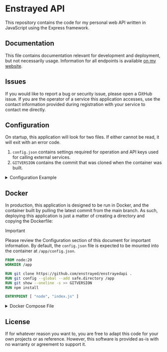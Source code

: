 # Enstrayed API
This repository contains the code for my personal web API written in JavaScript using the Express framework. 

## Documentation
This file contains documentation relevant for development and deployment, but not necessarily usage. Information for all endpoints is available [on my website](https://music.youtube.com/watch?v=n2LxBXS4jJM&si=ZpzGNBGvQp1cFicW).

## Issues
If you would like to report a bug or security issue, please open a GitHub issue. If you are the operator of a service this application accesses, use the contact information provided during registration with your service to contact me directly.

## Configuration
On startup, this application will look for two files. If either cannot be read, it will exit with an error code.
1. `config.json` contains settings required for operation and API keys used for calling external services.
2. `GITVERSION` contains the commit that was cloned when the container was built. 

<details> <summary>Configuration Example</summary>

* `couchdb.host`: Hostname/IP address and port of a CouchDB server.
* `couchdb.authorization`: Username & password used to access the CouchDB server, in HTTP Basic authentication format, e.g. `username:password`.
* `blog.postsDirectory`: Directory that will be parsed when calling /blogposts. If running in Docker this directory will need to be mounted to the container.
* `blog.postsDirUrl`: Location of the posts directory on the web server.
* `nowplaying.*.target`: Set to the Last.fm/Jellyfin username to query for playback information.

```json
{
    "startup": {
        "apiPort": 8081,
        "routesDir": "./routes"
    },

    "couchdb": {
        "host": "hazeldale:5984",
        "authorization": ""
    },

    "mailjet": {
        "apiKey": "",
        "senderAddress": "apinotifications@enstrayed.com",
        "senderName": "API Notifications",

        "authKeysDoc": "mailjet"
    },

    "blog": {
        "postsDirectory": "C:/Users/natha/Downloads/proto/posts",
        "postsDirUrl": "/posts"
    },

    "nowplaying": {
        "lastfm": {
            "apiKey": "",
            "target": "enstrayed"
        },
        "jellyfin": {
            "apiKey": "",
            "host": "",
            "target": ""
        },
        "cider": {
            "apiKeys": [],
            "hosts": []
        }
    }

}
```

</details>

## Docker
In production, this application is designed to be run in Docker, and the container built by pulling the latest commit from the main branch. As such, deploying this application is just a matter of creating a directory and copying the Dockerfile:

> [!IMPORTANT]
> Please review the Configuration section of this document for important information. By default, the `config.json` file is expected to be mounted into the container at `/app/config.json`. 

```dockerfile
FROM node:20
WORKDIR /app

RUN git clone https://github.com/enstrayed/enstrayedapi .
RUN git config --global --add safe.directory /app 
RUN git show --oneline -s >> GITVERSION
RUN npm install

ENTRYPOINT [ "node", "index.js" ]
```

<details> <summary>Docker Compose File</summary>

```yaml
---
services:
  enstrayedapi:
    build:
      context: .
    image: enstrayedapi
    container_name: enstrayedapi
    restart: unless-stopped
    volumes:
      - ./config.json:/app/config.json
```

</details>

## License
If for whatever reason you want to, you are free to adapt this code for your own projects or as reference. However, this software is provided as-is with no warranty or agreement to support it. 